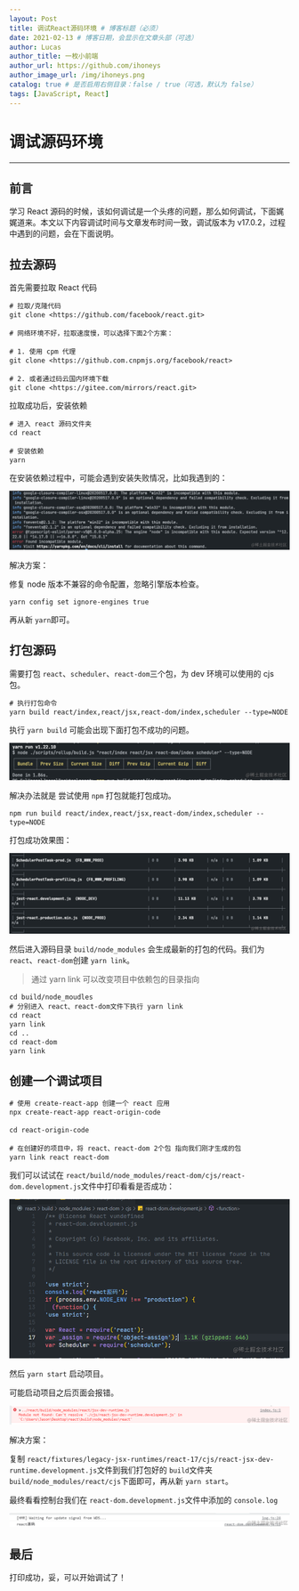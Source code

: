 ```yaml
---
layout: Post
title: 调试React源码环境 # 博客标题（必须）
date: 2021-02-13 # 博客日期，会显示在文章头部（可选）
author: Lucas
author_title: 一枚小前端
author_url: https://github.com/ihoneys
author_image_url: /img/ihoneys.png
catalog: true # 是否启用右侧目录：false / true（可选，默认为 false）
tags: [JavaScript, React]
---
```


# 调试源码环境

---

## 前言

学习 React 源码的时候，该如何调试是一个头疼的问题，那么如何调试，下面娓娓道来。本文以下内容调试时间与文章发布时间一致，调试版本为 v17.0.2，过程中遇到的问题，会在下面说明。

<!--truncate-->

## 拉去源码

首先需要拉取 React 代码

```
# 拉取/克隆代码
git clone <https://github.com/facebook/react.git>

# 网络环境不好，拉取速度慢，可以选择下面2个方案：

# 1. 使用 cpm 代理
git clone <https://github.com.cnpmjs.org/facebook/react>

# 2. 或者通过码云国内环境下载
git clone <https://gitee.com/mirrors/react.git>

```

拉取成功后，安装依赖

```
# 进入 react 源码文件夹
cd react

# 安装依赖
yarn

```

在安装依赖过程中，可能会遇到安装失败情况，比如我遇到的：

![Untitled](./img//debug-react//debug.png)

解决方案：

修复 node 版本不兼容的命令配置，忽略引擎版本检查。

```
yarn config set ignore-engines true

```

再从新 `yarn`即可。

## 打包源码

需要打包 `react`、`scheduler`、`react-dom`三个包，为 dev 环境可以使用的 cjs 包。

```
# 执行打包命令
yarn build react/index,react/jsx,react-dom/index,scheduler --type=NODE

```

执行 `yarn build` 可能会出现下面打包不成功的问题。

![Untitled](./img/debug-react/debug-1.png)

解决办法就是 尝试使用 `npm` 打包就能打包成功。

```
npm run build react/index,react/jsx,react-dom/index,scheduler --type=NODE

```

打包成功效果图：

![Untitled](./img/debug-react/debug-2.png)

然后进入源码目录 `build/node_modules` 会生成最新的打包的代码。我们为 `react`、`react-dom`创建 `yarn link`。

> 通过 yarn link 可以改变项目中依赖包的目录指向

```
cd build/node_moudles
# 分别进入 react、react-dom文件下执行 yarn link
cd react
yarn link
cd ..
cd react-dom
yarn link

```

## 创建一个调试项目

```
# 使用 create-react-app 创建一个 react 应用
npx create-react-app react-origin-code

cd react-origin-code

# 在创建好的项目中，将 react、react-dom 2个包 指向我们刚才生成的包
yarn link react react-dom

```

我们可以试试在 `react/build/node_modules/react-dom/cjs/react-dom.development.js`文件中打印看看是否成功：

![Untitled](./img/debug-react/debug-3.png)

然后 `yarn start` 启动项目。

可能启动项目之后页面会报错。

![Untitled](./img/debug-react/debug-4.png)

解决方案：

复制 `react/fixtures/legacy-jsx-runtimes/react-17/cjs/react-jsx-dev-runtime.development.js`文件到我们打包好的 `build`文件夹 `build/node_modules/react/cjs`下面即可，再从新 `yarn start`。

最终看看控制台我们在 `react-dom.development.js`文件中添加的 `console.log`

![Untitled](./img/debug-react/debug-5.png)

## 最后

打印成功，妥，可以开始调试了！
